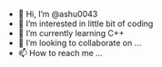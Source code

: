 - 👋 Hi, I’m @ashu0043
- 👀 I’m interested in little bit of coding
- 🌱 I’m currently learning C++
- 💞️ I’m looking to collaborate on ...
- 📫 How to reach me ...

<!---
ashu0043/ashu0043 is a ✨ special ✨ repository because its `README.md` (this file) appears on your GitHub profile.
You can click the Preview link to take a look at your changes.
--->
